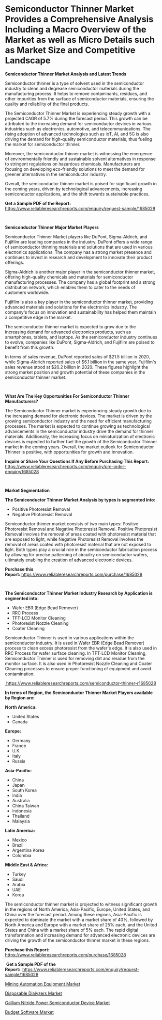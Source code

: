 <p><h1>Semiconductor Thinner Market Provides a Comprehensive Analysis Including a Macro Overview of the Market as well as Micro Details such as Market Size and Competitive Landscape</h1></p><p><strong>Semiconductor Thinner Market Analysis and Latest Trends</strong></p>
<p><p>Semiconductor thinner is a type of solvent used in the semiconductor industry to clean and degrease semiconductor materials during the manufacturing process. It helps to remove contaminants, residues, and other impurities from the surface of semiconductor materials, ensuring the quality and reliability of the final products.</p><p>The Semiconductor Thinner Market is experiencing steady growth with a projected CAGR of 5.7% during the forecast period. This growth can be attributed to the increasing demand for semiconductor devices in various industries such as electronics, automotive, and telecommunications. The rising adoption of advanced technologies such as IoT, AI, and 5G is also driving the demand for high-quality semiconductor materials, thus fueling the market for semiconductor thinner.</p><p>Moreover, the semiconductor thinner market is witnessing the emergence of environmentally friendly and sustainable solvent alternatives in response to stringent regulations on hazardous chemicals. Manufacturers are focusing on developing eco-friendly solutions to meet the demand for greener alternatives in the semiconductor industry.</p><p>Overall, the semiconductor thinner market is poised for significant growth in the coming years, driven by technological advancements, increasing semiconductor applications, and the shift towards sustainable practices.</p></p>
<p><strong>Get a Sample PDF of the Report:&nbsp;</strong> <a href="https://www.reliableresearchreports.com/enquiry/request-sample/1685028">https://www.reliableresearchreports.com/enquiry/request-sample/1685028</a></p>
<p>&nbsp;</p>
<p><strong>Semiconductor Thinner Major Market Players</strong></p>
<p><p>Semiconductor Thinner Market players like DuPont, Sigma-Aldrich, and Fujifilm are leading companies in the industry. DuPont offers a wide range of semiconductor thinning materials and solutions that are used in various electronics applications. The company has a strong market presence and continues to invest in research and development to innovate their product offerings.</p><p>Sigma-Aldrich is another major player in the semiconductor thinner market, offering high-quality chemicals and materials for semiconductor manufacturing processes. The company has a global footprint and a strong distribution network, which enables them to cater to the needs of customers worldwide.</p><p>Fujifilm is also a key player in the semiconductor thinner market, providing advanced materials and solutions for the electronics industry. The company's focus on innovation and sustainability has helped them maintain a competitive edge in the market.</p><p>The semiconductor thinner market is expected to grow due to the increasing demand for advanced electronics products, such as smartphones, tablets, and laptops. As the semiconductor industry continues to evolve, companies like DuPont, Sigma-Aldrich, and Fujifilm are poised to benefit from this growth.</p><p>In terms of sales revenue, DuPont reported sales of $21.5 billion in 2020, while Sigma-Aldrich reported sales of $6.1 billion in the same year. Fujifilm's sales revenue stood at $20.2 billion in 2020. These figures highlight the strong market position and growth potential of these companies in the semiconductor thinner market.</p></p>
<p>&nbsp;</p>
<p><strong>What Are The Key Opportunities For Semiconductor Thinner Manufacturers?</strong></p>
<p><p>The Semiconductor Thinner market is experiencing steady growth due to the increasing demand for electronic devices. The market is driven by the growing semiconductor industry and the need for efficient manufacturing processes. The market is expected to continue growing as technological advancements in the semiconductor industry drive the demand for thinner materials. Additionally, the increasing focus on miniaturization of electronic devices is expected to further fuel the growth of the Semiconductor Thinner market in the coming years. Overall, the market outlook for Semiconductor Thinner is positive, with opportunities for growth and innovation.</p></p>
<p><strong>Inquire or Share Your Questions If Any Before Purchasing This Report:</strong> <a href="https://www.reliableresearchreports.com/enquiry/pre-order-enquiry/1685028">https://www.reliableresearchreports.com/enquiry/pre-order-enquiry/1685028</a></p>
<p>&nbsp;</p>
<p><strong>Market Segmentation</strong></p>
<p><strong>The Semiconductor Thinner Market Analysis by types is segmented into:</strong></p>
<p><ul><li>Positive Photoresist Removal</li><li>Negative Photoresist Removal</li></ul></p>
<p><p>Semiconductor thinner market consists of two main types: Positive Photoresist Removal and Negative Photoresist Removal. Positive Photoresist Removal involves the removal of areas coated with photoresist material that are exposed to light, while Negative Photoresist Removal involves the removal of areas coated with photoresist material that are not exposed to light. Both types play a crucial role in the semiconductor fabrication process by allowing for precise patterning of circuitry on semiconductor wafers, ultimately enabling the creation of advanced electronic devices.</p></p>
<p><strong>Purchase this Report:&nbsp;</strong><a href="https://www.reliableresearchreports.com/purchase/1685028">https://www.reliableresearchreports.com/purchase/1685028</a></p>
<p>&nbsp;</p>
<p><strong>The Semiconductor Thinner Market Industry Research by Application is segmented into:</strong></p>
<p><ul><li>Wafer EBR (Edge Bead Remover)</li><li>RRC Process</li><li>TFT-LCD Monitor Cleaning</li><li>Photoresist Nozzle Cleaning</li><li>Coater Cleaning</li></ul></p>
<p><p>Semiconductor Thinner is used in various applications within the semiconductor industry. It is used in Wafer EBR (Edge Bead Remover) process to clean excess photoresist from the wafer's edge. It is also used in RRC Process for wafer surface cleaning. In TFT-LCD Monitor Cleaning, Semiconductor Thinner is used for removing dirt and residue from the monitor surface. It is also used in Photoresist Nozzle Cleaning and Coater Cleaning processes to ensure proper functioning of equipment and avoid contamination.</p></p>
<p><a href="https://www.reliableresearchreports.com/semiconductor-thinner-r1685028">&nbsp;https://www.reliableresearchreports.com/semiconductor-thinner-r1685028</a></p>
<p><strong>In terms of Region, the Semiconductor Thinner Market Players available by Region are:</strong></p>
<p>
    <p> <strong> North America: </strong>
        <ul>
            <li>United States</li>
            <li>Canada</li>
        </ul>
        </p> 
    <p> <strong> Europe: </strong>
        <ul>
            <li>Germany</li>
            <li>France</li>
            <li>U.K.</li>
            <li>Italy</li>
            <li>Russia</li>
        </ul>
        </p> 
    <p> <strong> Asia-Pacific: </strong>
        <ul>
            <li>China</li>
            <li>Japan</li>
            <li>South Korea</li>
            <li>India</li>
            <li>Australia</li>
            <li>China Taiwan</li>
            <li>Indonesia</li>
            <li>Thailand</li>
            <li>Malaysia</li>
        </ul>
        </p> 
    <p> <strong> Latin America: </strong>
        <ul>
            <li>Mexico</li>
            <li>Brazil</li>
            <li>Argentina Korea</li>
            <li>Colombia</li>
        </ul>
        </p> 
    <p> <strong> Middle East & Africa: </strong>
        <ul>
            <li>Turkey</li>
            <li>Saudi</li>
            <li>Arabia</li>
            <li>UAE</li>
            <li>Korea</li>
        </ul>
    </p>
    </p>
<p><p>The semiconductor thinner market is projected to witness significant growth in the regions of North America, Asia-Pacific, Europe, United States, and China over the forecast period. Among these regions, Asia-Pacific is expected to dominate the market with a market share of 40%, followed by North America and Europe with a market share of 25% each, and the United States and China with a market share of 5% each. The rapid digital transformation and increasing demand for advanced electronic devices are driving the growth of the semiconductor thinner market in these regions.</p></p>
<p><strong>Purchase this Report: </strong><a href="https://www.reliableresearchreports.com/purchase/1685028">https://www.reliableresearchreports.com/purchase/1685028</a></p>
<p>&nbsp;<strong>Get a Sample PDF of the Report:&nbsp;&nbsp;</strong><a href="https://www.reliableresearchreports.com/enquiry/request-sample/1685028">https://www.reliableresearchreports.com/enquiry/request-sample/1685028</a></p>
<p><strong></strong></p>
<p><p><a href="https://github.com/dylanObrien626/Market-Research-Report-List-1/blob/main/mining-automation-equipment-market.md">Mining Automation Equipment Market</a></p><p><a href="https://medium.com/@emma.white454357/disposable-dialyzers-market-outlook-complete-industry-analysis-2024-to-2031-3be337e2a102">Disposable Dialyzers Market</a></p><p><a href="https://github.com/MaryamSipes/Market-Research-Report-List-1/blob/main/gallium-nitride-power-semiconductor-device-market.md">Gallium Nitride Power Semiconductor Device Market</a></p><p><a href="https://medium.com/@bernadette.james576/budget-software-market-industry-trends-and-forecast-for-period-from-2024-to-2031-d8ac8954e643">Budget Software Market</a></p></p>
